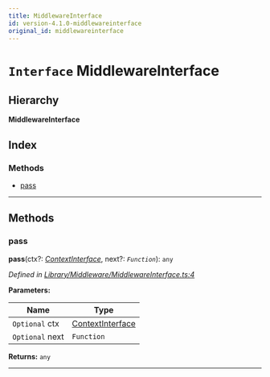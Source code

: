 ```yaml
---
title: MiddlewareInterface
id: version-4.1.0-middlewareinterface
original_id: middlewareinterface
---
```


# `Interface` MiddlewareInterface

## Hierarchy

**MiddlewareInterface**

## Index

### Methods

* [pass](middlewareinterface#pass)

---

## Methods

<a id="pass"></a>

###  pass

**pass**(ctx?: *[ContextInterface](contextinterface)*, next?: *`Function`*): `any`

*Defined in [Library/Middleware/MiddlewareInterface.ts:4](https://github.com/SpoonX/stix/blob/00e7e6e/src/Library/Middleware/MiddlewareInterface.ts#L4)*

**Parameters:**

| Name | Type |
| ------ | ------ |
| `Optional` ctx | [ContextInterface](contextinterface) |
| `Optional` next | `Function` |

**Returns:** `any`

___

